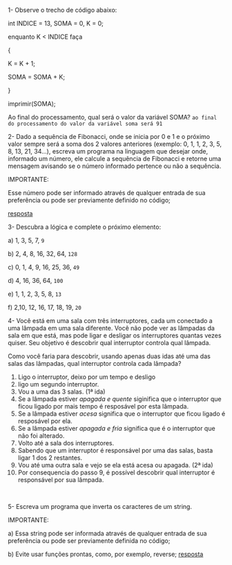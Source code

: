 1- Observe o trecho de código abaixo:

  int INDICE = 13, SOMA = 0, K = 0;
  
  enquanto K < INDICE faça
  
  {
  
  K = K + 1;
  
  SOMA = SOMA + K;
  
  }
  
  imprimir(SOMA);
  
  
  Ao final do processamento, qual será o valor da variável SOMA?
  `ao final do processamento do valor da variável soma será 91`


2- Dado a sequência de Fibonacci, onde se inicia por 0 e 1 e o próximo valor sempre será a soma dos 2 valores anteriores (exemplo: 0, 1, 1, 2, 3, 5, 8, 13, 21, 34...), escreva um programa na linguagem que desejar onde, informado um número, ele calcule a sequência de Fibonacci e retorne uma mensagem avisando se o número informado pertence ou não a sequência.
   
  
  IMPORTANTE:
  
  Esse número pode ser informado através de qualquer entrada de sua preferência ou pode ser previamente definido no código;

  [resposta](https://github.com/mateus-hamade/target-challenge/blob/master/contains_fibonnaci.py)

3- Descubra a lógica e complete o próximo elemento:

a) 1, 3, 5, 7, `9`

b) 2, 4, 8, 16, 32, 64, `128`

c) 0, 1, 4, 9, 16, 25, 36, `49`

d) 4, 16, 36, 64, `100`

e) 1, 1, 2, 3, 5, 8, `13`

f) 2,10, 12, 16, 17, 18, 19, `20`



4- Você está em uma sala com três interruptores, cada um conectado a uma lâmpada em uma sala diferente. Você não pode ver as lâmpadas da sala em que está, mas pode ligar e desligar os interruptores quantas vezes quiser. Seu objetivo é descobrir qual interruptor controla qual lâmpada.

Como você faria para descobrir, usando apenas duas idas até uma das salas das lâmpadas, qual interruptor controla cada lâmpada?

1. Ligo o interruptor, deixo por um tempo e desligo
2. ligo um segundo interruptor.
3. Vou a uma das 3 salas. (1ª ida)
4. Se a lâmpada estiver *apagada e quente* siginifica que o interruptor que ficou ligado por mais tempo é resposável por esta lâmpada.
5. Se a lâmpada estiver *acesa* significa que o interruptor que ficou ligado é resposável por ela.
6. Se a lâmpada estiver *apagada e fria* significa que é o interruptor que não foi alterado.
7. Volto até a sala dos interruptores.
8. Sabendo que um interruptor é responsável por uma das salas, basta ligar 1 dos 2 restantes.
9. Vou até uma outra sala e vejo se ela está acesa ou apagada. (2ª ida)
10. Por consequencia do passo 9, é possível descobrir qual interruptor é responsável por sua lâmpada.

 

5- Escreva um programa que inverta os caracteres de um string.

IMPORTANTE:

a) Essa string pode ser informada através de qualquer entrada de sua preferência ou pode ser previamente definida no código;

b) Evite usar funções prontas, como, por exemplo, reverse;
[resposta](https://github.com/mateus-hamade/target-challenge/blob/master/string_reverse.py)
